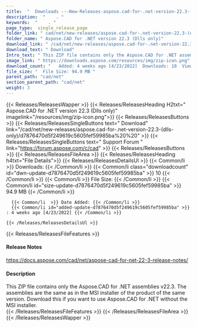 ```yaml
---
title:  "  Downloads ---New-Releases-aspose.cad-for-.net-version-22.3-(dlls-only) . " 
description:  "    . " 
keywords:  "    . " 
page_type:  single_release_page
folder_link: " cad/net/new-releases/aspose.cad-for-.net-version-22.3-(dlls-only)/"
folder_name: " Aspose.CAD for .NET version 22.3 (Dlls only)"
download_link: " /cad/net/new-releases/aspose.cad-for-.net-version-22.3-(dlls-only)/d7876470d5f249619c5605fef59985ba"
download_text: " Download"
Intro_text: " This ZIP file contains only the Aspose.CAD for .NET assemblies v22.3. The assemb..."
image_link: " https://downloads.aspose.com/resources/img/zip-icon.png"
download_count: "   Added: 4 weeks ago [4/23/2022]  Downloads: 10  Views: 12"
file_size: "  File Size: 94.9 MB "
parent_path: "cad/net"
section_parent_path: "cad/net"
weight: 3 
---
```


{{< Releases/ReleasesWapper >}}
  {{< Releases/ReleasesHeading H2txt=" Aspose.CAD for .NET version 22.3 (Dlls only)" imagelink="/resources/img/zip-icon.png">}}
  {{< Releases/ReleasesButtons >}}
    {{< Releases/ReleasesSingleButtons text=" Download" link="/cad/net/new-releases/aspose.cad-for-.net-version-22.3-(dlls-only)/d7876470d5f249619c5605fef59985ba%20%20" >}}
    {{< Releases/ReleasesSingleButtons text=" Support Forum " link="https://forum.aspose.com/c/cad" >}}
  {{< Releases/ReleasesButtons >}}
  {{< Releases/ReleasesFileArea >}}
    {{< Releases/ReleasesHeading h4txt="File Details">}}
    {{< Releases/ReleasesDetailsUl >}}
            {{< Common/li  >}} Downloads: {{< /Common/li >}} 
      {{< Common/li class="downloadcount" id="dwn-update-d7876470d5f249619c5605fef59985ba" >}} 10 {{< /Common/li >}} 
      {{< Common/li  >}} File Size: {{< /Common/li >}} 
      {{< Common/li id="size-update-d7876470d5f249619c5605fef59985ba" >}} 94.9 MB {{< /Common/li >}} 


      {{< Common/li  >}} Date Added: {{< /Common/li >}} 
      {{< Common/li id="added-update-d7876470d5f249619c5605fef59985ba" >}} : 4 weeks ago [4/23/2022] {{< /Common/li >}} 

    {{< /Releases/ReleasesDetailsUl >}}

  {{< Releases/ReleasesFileFeatures >}}
      <h4>Release Notes</h4><div><a href="https://docs.aspose.com/cad/net/aspose-cad-for-net-22-3-release-notes/">https://docs.aspose.com/cad/net/aspose-cad-for-net-22-3-release-notes/</a></div><h4>Description</h4><div class="HTMLDescription">This ZIP file contains only the Aspose.CAD for .NET assemblies v22.3. The assemblies are the same as in the MSI installer of the product of the same version. Download this if you want to use Aspose.CAD for .NET without the MSI installer.</div>
  {{< /Releases/ReleasesFileFeatures >}}
 {{< /Releases/ReleasesFileArea >}}
{{< /Releases/ReleasesWapper >}}


